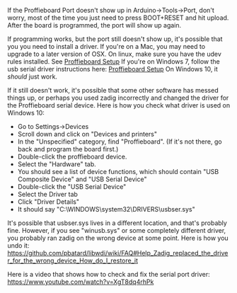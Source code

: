 If the Proffieboard Port doesn't show up in Arduino->Tools->Port, don't worry, most of the time you just need to press BOOT+RESET and hit upload. After the board is programmed, the port will show up again.

If programming works, but the port still doesn't show up, it's possible that you you need to install a driver.
If you're on a Mac, you may need to upgrade to a later version of OSX.
On linux, make sure you have the udev rules installed. See [Proffieboard Setup](Proffieboard-Setup.md)
If you're on Windows 7, follow the usb serial driver instructions here: [Proffieboard Setup](Proffieboard-Setup.md)
On Windows 10, it *should* just work.

If it still doesn't work, it's possible that some other software has messed things up, or perhaps you used zadig incorrectly and changed the driver for the Proffieboard serial device. Here is how you check what driver is used on Windows 10:

* Go to Settings->Devices
* Scroll down and click on "Devices and printers"
* In the "Unspecified" category, find "Proffieboard".  (If it's not there, go back and program the board first.)
* Double-click the proffieboard device.
* Select the "Hardware" tab.
* You should see a list of device functions, which should contain "USB Composite Device" and "USB Serial Device"
* Double-click the "USB Serial Device"
* Select the Driver tab
* Click "Driver Details"
* It should say "C:\WINDOWS\system32\DRIVERS\usbser.sys"

It's possible that usbser.sys lives in a different location, and that's probably fine.
However, if you see "winusb.sys" or some completely different driver, you probably ran zadig on the wrong device at some point. Here is how you undo it: https://github.com/pbatard/libwdi/wiki/FAQ#Help_Zadig_replaced_the_driver_for_the_wrong_device_How_do_I_restore_it

Here is a video that shows how to check and fix the serial port driver: https://www.youtube.com/watch?v=XgT8dq4rhPk
